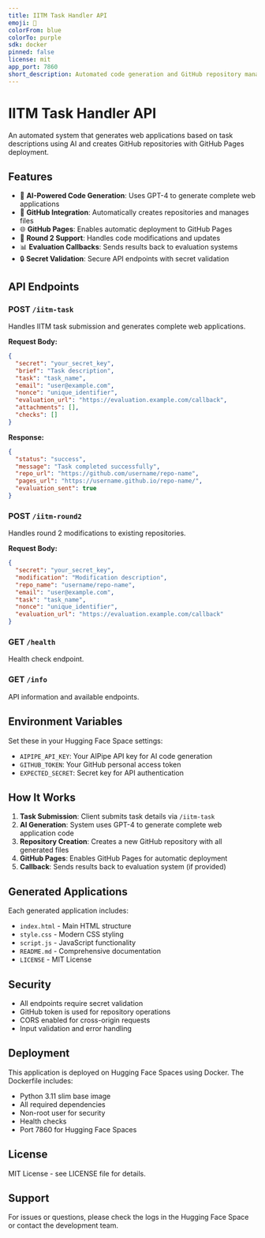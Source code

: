 ```yaml
---
title: IITM Task Handler API
emoji: 🤖
colorFrom: blue
colorTo: purple
sdk: docker
pinned: false
license: mit
app_port: 7860
short_description: Automated code generation and GitHub repository management system for IITM tasks
---
```


# IITM Task Handler API

An automated system that generates web applications based on task descriptions using AI and creates GitHub repositories with GitHub Pages deployment.

## Features

- 🤖 **AI-Powered Code Generation**: Uses GPT-4 to generate complete web applications
- 📁 **GitHub Integration**: Automatically creates repositories and manages files
- 🌐 **GitHub Pages**: Enables automatic deployment to GitHub Pages
- 🔄 **Round 2 Support**: Handles code modifications and updates
- 📊 **Evaluation Callbacks**: Sends results back to evaluation systems
- 🔒 **Secret Validation**: Secure API endpoints with secret validation

## API Endpoints

### POST `/iitm-task`
Handles IITM task submission and generates complete web applications.

**Request Body:**
```json
{
  "secret": "your_secret_key",
  "brief": "Task description",
  "task": "task_name",
  "email": "user@example.com",
  "nonce": "unique_identifier",
  "evaluation_url": "https://evaluation.example.com/callback",
  "attachments": [],
  "checks": []
}
```

**Response:**
```json
{
  "status": "success",
  "message": "Task completed successfully",
  "repo_url": "https://github.com/username/repo-name",
  "pages_url": "https://username.github.io/repo-name/",
  "evaluation_sent": true
}
```

### POST `/iitm-round2`
Handles round 2 modifications to existing repositories.

**Request Body:**
```json
{
  "secret": "your_secret_key",
  "modification": "Modification description",
  "repo_name": "username/repo-name",
  "email": "user@example.com",
  "task": "task_name",
  "nonce": "unique_identifier",
  "evaluation_url": "https://evaluation.example.com/callback"
}
```

### GET `/health`
Health check endpoint.

### GET `/info`
API information and available endpoints.

## Environment Variables

Set these in your Hugging Face Space settings:

- `AIPIPE_API_KEY`: Your AIPipe API key for AI code generation
- `GITHUB_TOKEN`: Your GitHub personal access token
- `EXPECTED_SECRET`: Secret key for API authentication

## How It Works

1. **Task Submission**: Client submits task details via `/iitm-task`
2. **AI Generation**: System uses GPT-4 to generate complete web application code
3. **Repository Creation**: Creates a new GitHub repository with all generated files
4. **GitHub Pages**: Enables GitHub Pages for automatic deployment
5. **Callback**: Sends results back to evaluation system (if provided)

## Generated Applications

Each generated application includes:
- `index.html` - Main HTML structure
- `style.css` - Modern CSS styling
- `script.js` - JavaScript functionality
- `README.md` - Comprehensive documentation
- `LICENSE` - MIT License

## Security

- All endpoints require secret validation
- GitHub token is used for repository operations
- CORS enabled for cross-origin requests
- Input validation and error handling

## Deployment

This application is deployed on Hugging Face Spaces using Docker. The Dockerfile includes:
- Python 3.11 slim base image
- All required dependencies
- Non-root user for security
- Health checks
- Port 7860 for Hugging Face Spaces

## License

MIT License - see LICENSE file for details.

## Support

For issues or questions, please check the logs in the Hugging Face Space or contact the development team.
